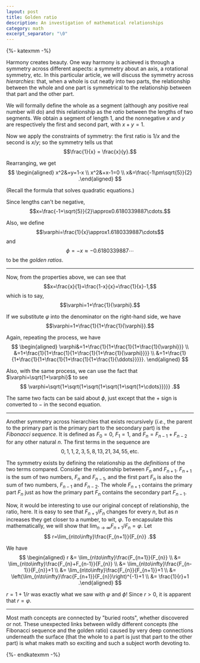 ```yaml
---
layout: post
title: Golden ratio
description: An investigation of mathematical relationships
category: math
excerpt_separator: "\0"
---
```


{%- katexmm -%}

Harmony creates beauty. One way harmony is achieved is through a symmetry across different aspects: a symmetry about an axis, a rotational symmetry, etc. In this particular article, we will discuss the symmetry across *hierarchies*: that, when a whole is cut neatly into two parts, the relationship between the whole and one part is symmetrical to the relationship between that part and the other part.

We will formally define the whole as a segment (although any positive real number will do) and this relationship as the *ratio* between the lengths of two segments. We obtain a segment of length $1$, and the nonnegative $x$ and $y$ are respectively the first and second part, with $x+y=1$.

Now we apply the constraints of symmetry: the first ratio is $1/x$ and the second is $x/y$; so the symmetry tells us that
$$\frac{1}{x} = \frac{x}{y}.$$

Rearranging, we get
$$
  \begin{aligned}
    x^2&=y=1-x \\
    x^2&+x-1=0 \\
    x&=\frac{-1\pm\sqrt{5}}{2}
  .\end{aligned}
$$

(Recall the formula that solves quadratic equations.)

Since lengths can't be negative, $$x=\frac{-1+\sqrt{5}}{2}\approx0.6180339887\cdots.$$

Also, we define $$\varphi=\frac{1}{x}\approx1.6180339887\cdots$$ and $$\phi=-x\approx-0.6180339887\cdots$$ to be the <dfn>golden ratios</dfn>.

---

Now, from the properties above, we can see that
$$x=\frac{x}{1}=\frac{1-x}{x}=\frac{1}{x}-1,$$
which is to say,
$$\varphi=1+\frac{1}{\varphi}.$$

If we substitute $\varphi$ into the denominator on the right-hand side, we have
$$\varphi=1+\frac{1}{1+\frac{1}{\varphi}}.$$

Again, repeating the process, we have
$$
  \begin{aligned}
    \varphi&=1+\frac{1}{1+\frac{1}{1+\frac{1}{\varphi}}} \\
    &=1+\frac{1}{1+\frac{1}{1+\frac{1}{1+\frac{1}{\varphi}}}} \\
    &=1+\frac{1}{1+\frac{1}{1+\frac{1}{1+\frac{1}{1+\frac{1}{\ddots}}}}}.
  \end{aligned}
$$

Also, with the same process, we can use the fact that $\varphi=\sqrt{1+\varphi}$ to see
$$
  \varphi=\sqrt{1+\sqrt{1+\sqrt{1+\sqrt{1+\sqrt{1+\cdots}}}}}
.$$

The same two facts can be said about $\phi$, just except that the $+$ sign is converted to $-$ in the second equation.

---

Another symmetry across hierarchies that exists recursively (*i.e.*, the parent to the primary part is the primary part to the secondary part) is the <dfn>Fibonacci sequence</dfn>. It is defined as $F_0=0$, $F_1=1$, and $F_{n}=F_{n-1}+F_{n-2}$ for any other natural $n$. The first terms in the sequence are
$$0,1,1,2,3,5,8,13,21,34,55, \mathrm{etc.}$$

The symmetry exists by defining the relationship as the *definitions* of the two terms compared. Consider the relationship between $F_n$ and $F_{n+1}$. $F_{n+1}$ is the sum of two numbers, $F_n$ and $F_{n-1}$, and the first part $F_n$ is also the sum of two numbers, $F_{n-1}$ and $F_{n-2}$. The whole $F_{n+1}$ contains the primary part $F_{n}$ just as how the primary part $F_{n}$ contains the secondary part $F_{n-1}$.

Now, it would be interesting to use our original concept of relationship, the ratio, here. It is easy to see that $F_{n+1}/F_{n}$ changes for every $n$, but as $n$ increases they get closer to a number, to wit, $\varphi$. To encapsulate this mathematically, we will show that $\lim_{n\to\infty}F_{n+1}/F_{n}=\varphi$. Let
$$
  r=\lim_{n\to\infty}\frac{F_{n+1}}{F_{n}}
.$$

We have
$$
  \begin{aligned}
    r &= \lim_{n\to\infty}\frac{F_{n+1}}{F_{n}} \\
    &= \lim_{n\to\infty}\frac{F_{n}+F_{n-1}}{F_{n}} \\
    &= \lim_{n\to\infty}\frac{F_{n-1}}{F_{n}}+1 \\
    &= \lim_{n\to\infty}\frac{F_{n}}{F_{n+1}}+1 \\
    &= \left(\lim_{n\to\infty}\frac{F_{n+1}}{F_{n}}\right)^{-1}+1 \\
    &= \frac{1}{r}+1
  .\end{aligned}
$$

$r=1+1/r$ was exactly what we saw with $\varphi$ and $\phi$! Since $r>0$, it is apparent that $r=\varphi$.

---

Most math concepts are connected by "buried roots", whether discovered or not. These unexpected links between wildly different concepts (the Fibonacci sequence and the golden ratio) caused by very deep connections underneath the surface (that the whole to a part is just that part to the other part) is what makes math so exciting and such a subject worth devoting to.

{%- endkatexmm -%}
